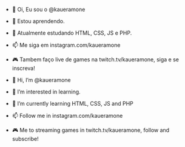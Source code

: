- 👋 Oi, Eu sou o @kaueramone
- 👀 Estou aprendendo.
- 🌱 Atualmente estudando HTML, CSS, JS e PHP.
- 📫 Me siga em instagram.com/kaueramone
- 🎮 Tambem faço live de games na twitch.tv/kaueramone, siga e se inscreva!


- 👋 Hi, I’m @kaueramone
- 👀 I’m interested in learning.
- 🌱 I’m currently learning HTML, CSS, JS and PHP
- 📫 Follow me in instagram.com/kaueramone
- 🎮 Me to streaming games in twitch.tv/kaueramone, follow and subscribe!
